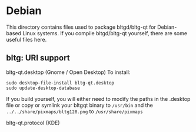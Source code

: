 
Debian
====================
This directory contains files used to package bltgd/bltg-qt
for Debian-based Linux systems. If you compile bltgd/bltg-qt yourself, there are some useful files here.

## bltg: URI support ##


bltg-qt.desktop  (Gnome / Open Desktop)
To install:

	sudo desktop-file-install bltg-qt.desktop
	sudo update-desktop-database

If you build yourself, you will either need to modify the paths in
the .desktop file or copy or symlink your bltgqt binary to `/usr/bin`
and the `../../share/pixmaps/bltg128.png` to `/usr/share/pixmaps`

bltg-qt.protocol (KDE)
